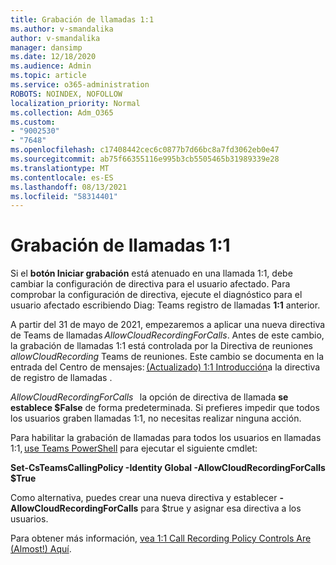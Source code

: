 ```yaml
---
title: Grabación de llamadas 1:1
ms.author: v-smandalika
author: v-smandalika
manager: dansimp
ms.date: 12/18/2020
ms.audience: Admin
ms.topic: article
ms.service: o365-administration
ROBOTS: NOINDEX, NOFOLLOW
localization_priority: Normal
ms.collection: Adm_O365
ms.custom:
- "9002530"
- "7648"
ms.openlocfilehash: c17408442cec6c0877b7d66bc8a7fd3062eb0e47
ms.sourcegitcommit: ab75f66355116e995b3cb5505465b31989339e28
ms.translationtype: MT
ms.contentlocale: es-ES
ms.lasthandoff: 08/13/2021
ms.locfileid: "58314401"
---
```

# <a name="11-call-recording"></a>Grabación de llamadas 1:1

Si el **botón Iniciar grabación** está atenuado en una llamada 1:1, debe cambiar la configuración de directiva para el usuario afectado. Para comprobar la configuración de directiva, ejecute el diagnóstico para el usuario afectado escribiendo Diag: Teams registro de llamadas **1:1** anterior.     

A partir del 31 de mayo de 2021, empezaremos a aplicar una nueva directiva de Teams de llamadas *AllowCloudRecordingForCalls*. Antes de este cambio, la grabación de llamadas 1:1 está controlada por la Directiva de reuniones *allowCloudRecording* Teams de reuniones. Este cambio se documenta en la entrada del Centro de mensajes: [(Actualizado) 1:1 Introducción](https://portal.microsoft.com/Adminportal/Home?ref=MessageCenter/:/messages/MC238796)a la directiva de registro de llamadas .  

*AllowCloudRecordingForCalls*   la opción de directiva de llamada **se establece $False** de forma predeterminada. Si prefieres impedir que todos los usuarios graben llamadas 1:1, no necesitas realizar ninguna acción.  

Para habilitar la grabación de llamadas para todos los usuarios en llamadas 1:1, [use Teams PowerShell](https://docs.microsoft.com/microsoftteams/teams-powershell-install) para ejecutar el siguiente cmdlet: 

**Set-CsTeamsCallingPolicy -Identity Global -AllowCloudRecordingForCalls $True** 

Como alternativa, puedes crear una nueva directiva y establecer **-AllowCloudRecordingForCalls** para $true y asignar esa directiva a los usuarios.  

Para obtener más información, [vea 1:1 Call Recording Policy Controls Are (Almost!) Aquí](https://techcommunity.microsoft.com/t5/microsoft-teams-support/1-1-call-recording-policy-controls-are-almost-here/ba-p/2217668).
